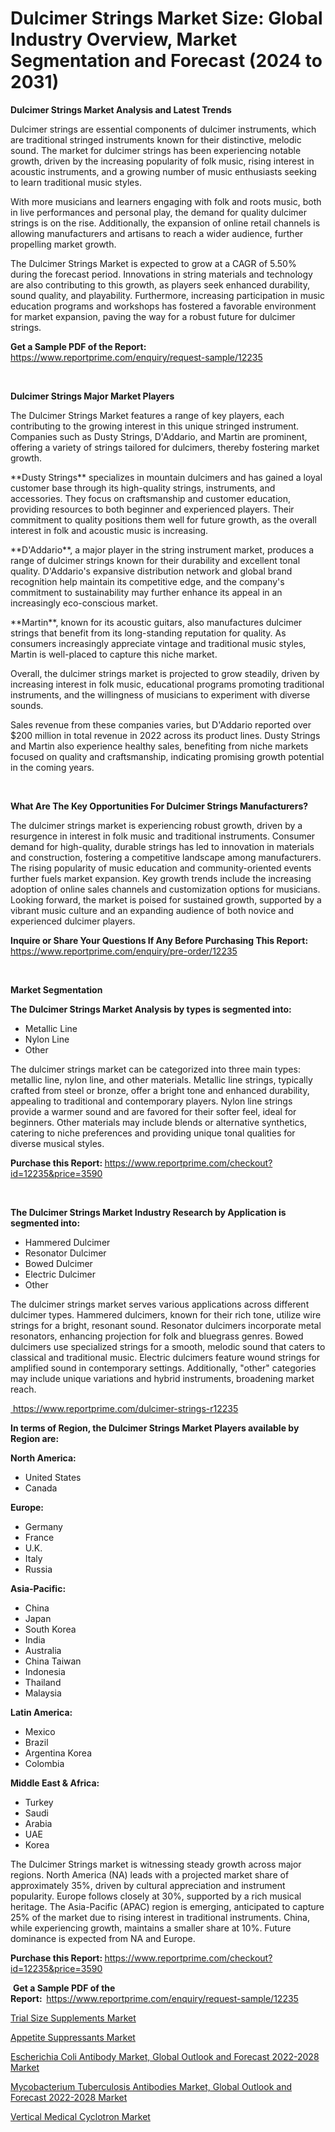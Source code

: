 <p><h1>Dulcimer Strings Market Size: Global Industry Overview, Market Segmentation and Forecast (2024 to 2031)</h1></p><p><strong>Dulcimer Strings Market Analysis and Latest Trends</strong></p>
<p><p>Dulcimer strings are essential components of dulcimer instruments, which are traditional stringed instruments known for their distinctive, melodic sound. The market for dulcimer strings has been experiencing notable growth, driven by the increasing popularity of folk music, rising interest in acoustic instruments, and a growing number of music enthusiasts seeking to learn traditional music styles. </p><p>With more musicians and learners engaging with folk and roots music, both in live performances and personal play, the demand for quality dulcimer strings is on the rise. Additionally, the expansion of online retail channels is allowing manufacturers and artisans to reach a wider audience, further propelling market growth. </p><p>The Dulcimer Strings Market is expected to grow at a CAGR of 5.50% during the forecast period. Innovations in string materials and technology are also contributing to this growth, as players seek enhanced durability, sound quality, and playability. Furthermore, increasing participation in music education programs and workshops has fostered a favorable environment for market expansion, paving the way for a robust future for dulcimer strings.</p></p>
<p><strong>Get a Sample PDF of the Report:&nbsp;</strong> <a href="https://www.reportprime.com/enquiry/request-sample/12235">https://www.reportprime.com/enquiry/request-sample/12235</a></p>
<p>&nbsp;</p>
<p><strong>Dulcimer Strings Major Market Players</strong></p>
<p><p>The Dulcimer Strings Market features a range of key players, each contributing to the growing interest in this unique stringed instrument. Companies such as Dusty Strings, D'Addario, and Martin are prominent, offering a variety of strings tailored for dulcimers, thereby fostering market growth.</p><p>**Dusty Strings** specializes in mountain dulcimers and has gained a loyal customer base through its high-quality strings, instruments, and accessories. They focus on craftsmanship and customer education, providing resources to both beginner and experienced players. Their commitment to quality positions them well for future growth, as the overall interest in folk and acoustic music is increasing.</p><p>**D'Addario**, a major player in the string instrument market, produces a range of dulcimer strings known for their durability and excellent tonal quality. D'Addario's expansive distribution network and global brand recognition help maintain its competitive edge, and the company's commitment to sustainability may further enhance its appeal in an increasingly eco-conscious market.</p><p>**Martin**, known for its acoustic guitars, also manufactures dulcimer strings that benefit from its long-standing reputation for quality. As consumers increasingly appreciate vintage and traditional music styles, Martin is well-placed to capture this niche market.</p><p>Overall, the dulcimer strings market is projected to grow steadily, driven by increasing interest in folk music, educational programs promoting traditional instruments, and the willingness of musicians to experiment with diverse sounds. </p><p>Sales revenue from these companies varies, but D'Addario reported over $200 million in total revenue in 2022 across its product lines. Dusty Strings and Martin also experience healthy sales, benefiting from niche markets focused on quality and craftsmanship, indicating promising growth potential in the coming years.</p></p>
<p>&nbsp;</p>
<p><strong>What Are The Key Opportunities For Dulcimer Strings Manufacturers?</strong></p>
<p><p>The dulcimer strings market is experiencing robust growth, driven by a resurgence in interest in folk music and traditional instruments. Consumer demand for high-quality, durable strings has led to innovation in materials and construction, fostering a competitive landscape among manufacturers. The rising popularity of music education and community-oriented events further fuels market expansion. Key growth trends include the increasing adoption of online sales channels and customization options for musicians. Looking forward, the market is poised for sustained growth, supported by a vibrant music culture and an expanding audience of both novice and experienced dulcimer players.</p></p>
<p><strong>Inquire or Share Your Questions If Any Before Purchasing This Report:</strong> <a href="https://www.reportprime.com/enquiry/pre-order/12235">https://www.reportprime.com/enquiry/pre-order/12235</a></p>
<p>&nbsp;</p>
<p><strong>Market Segmentation</strong></p>
<p><strong>The Dulcimer Strings Market Analysis by types is segmented into:</strong></p>
<p><ul><li>Metallic Line</li><li>Nylon Line</li><li>Other</li></ul></p>
<p><p>The dulcimer strings market can be categorized into three main types: metallic line, nylon line, and other materials. Metallic line strings, typically crafted from steel or bronze, offer a bright tone and enhanced durability, appealing to traditional and contemporary players. Nylon line strings provide a warmer sound and are favored for their softer feel, ideal for beginners. Other materials may include blends or alternative synthetics, catering to niche preferences and providing unique tonal qualities for diverse musical styles.</p></p>
<p><strong>Purchase this Report:&nbsp;</strong><a href="https://www.reportprime.com/checkout?id=12235&price=3590">https://www.reportprime.com/checkout?id=12235&price=3590</a></p>
<p>&nbsp;</p>
<p><strong>The Dulcimer Strings Market Industry Research by Application is segmented into:</strong></p>
<p><ul><li>Hammered Dulcimer</li><li>Resonator Dulcimer</li><li>Bowed Dulcimer</li><li>Electric Dulcimer</li><li>Other</li></ul></p>
<p><p>The dulcimer strings market serves various applications across different dulcimer types. Hammered dulcimers, known for their rich tone, utilize wire strings for a bright, resonant sound. Resonator dulcimers incorporate metal resonators, enhancing projection for folk and bluegrass genres. Bowed dulcimers use specialized strings for a smooth, melodic sound that caters to classical and traditional music. Electric dulcimers feature wound strings for amplified sound in contemporary settings. Additionally, "other" categories may include unique variations and hybrid instruments, broadening market reach.</p></p>
<p><a href="https://www.reportprime.com/dulcimer-strings-r12235">&nbsp;https://www.reportprime.com/dulcimer-strings-r12235</a></p>
<p><strong>In terms of Region, the Dulcimer Strings Market Players available by Region are:</strong></p>
<p>
    <p> <strong> North America: </strong>
        <ul>
            <li>United States</li>
            <li>Canada</li>
        </ul>
        </p> 
    <p> <strong> Europe: </strong>
        <ul>
            <li>Germany</li>
            <li>France</li>
            <li>U.K.</li>
            <li>Italy</li>
            <li>Russia</li>
        </ul>
        </p> 
    <p> <strong> Asia-Pacific: </strong>
        <ul>
            <li>China</li>
            <li>Japan</li>
            <li>South Korea</li>
            <li>India</li>
            <li>Australia</li>
            <li>China Taiwan</li>
            <li>Indonesia</li>
            <li>Thailand</li>
            <li>Malaysia</li>
        </ul>
        </p> 
    <p> <strong> Latin America: </strong>
        <ul>
            <li>Mexico</li>
            <li>Brazil</li>
            <li>Argentina Korea</li>
            <li>Colombia</li>
        </ul>
        </p> 
    <p> <strong> Middle East & Africa: </strong>
        <ul>
            <li>Turkey</li>
            <li>Saudi</li>
            <li>Arabia</li>
            <li>UAE</li>
            <li>Korea</li>
        </ul>
    </p>
    </p>
<p><p>The Dulcimer Strings market is witnessing steady growth across major regions. North America (NA) leads with a projected market share of approximately 35%, driven by cultural appreciation and instrument popularity. Europe follows closely at 30%, supported by a rich musical heritage. The Asia-Pacific (APAC) region is emerging, anticipated to capture 25% of the market due to rising interest in traditional instruments. China, while experiencing growth, maintains a smaller share at 10%. Future dominance is expected from NA and Europe.</p></p>
<p><strong>Purchase this Report: </strong><a href="https://www.reportprime.com/checkout?id=12235&price=3590">https://www.reportprime.com/checkout?id=12235&price=3590</a></p>
<p>&nbsp;<strong>Get a Sample PDF of the Report:&nbsp;&nbsp;</strong><a href="https://www.reportprime.com/enquiry/request-sample/12235">https://www.reportprime.com/enquiry/request-sample/12235</a></p>
<p><strong></strong></p>
<p><p><a href="https://medium.com/@ruhinayunsa/global-trial-size-supplements-market-analysis-key-market-trends-and-future-projections-2024-2031-1db39f77c997">Trial Size Supplements Market</a></p><p><a href="https://medium.com/@jackiegrady1910/appetite-suppressants-market-size-share-analysis-growth-trends-forecast-2024-2031-ad8baa1f138b">Appetite Suppressants Market</a></p><p><a href="https://www.linkedin.com/pulse/escherichia-coli-antibody-market-global-outlook-forecast-2022-2028-nssof?trackingId=HU%2BM%2BNlLS3%2BJJEsXuid%2B3g%3D%3D">Escherichia Coli Antibody Market, Global Outlook and Forecast 2022-2028 Market</a></p><p><a href="https://www.linkedin.com/pulse/mycobacterium-tuberculosis-antibodies-market-global-outlook-forecast-jy9xf?trackingId=xaoTIWO7RyenvfsAE53wuw%3D%3D">Mycobacterium Tuberculosis Antibodies Market, Global Outlook and Forecast 2022-2028 Market</a></p><p><a href="https://issuu.com/reportprime-2/docs/vertical-medical-cyclotron-market-s_25b0500a4f7dda">Vertical Medical Cyclotron Market</a></p></p>